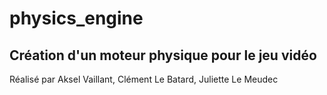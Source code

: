 # physics_engine

## Création d'un moteur physique pour le jeu vidéo   

Réalisé par Aksel Vaillant, Clément Le Batard, Juliette Le Meudec
